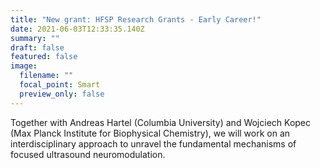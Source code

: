 ```yaml
---
title: "New grant: HFSP Research Grants - Early Career!"
date: 2021-06-03T12:33:35.140Z
summary: ""
draft: false
featured: false
image:
  filename: ""
  focal_point: Smart
  preview_only: false
---
```

Together with Andreas Hartel (Columbia University) and Wojciech Kopec (Max Planck Institute for Biophysical Chemistry), we will work on an interdisciplinary approach to unravel the fundamental mechanisms of focused ultrasound neuromodulation.